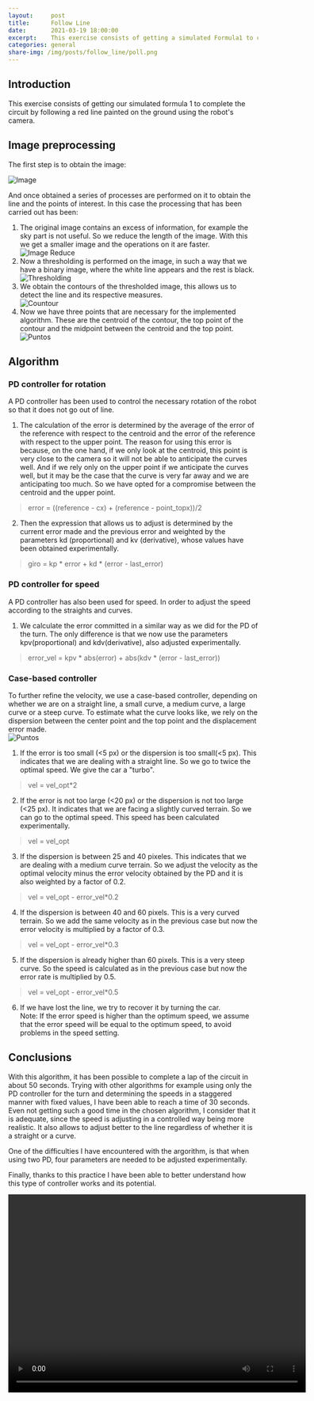 ```yaml
---
layout:     post
title:      Follow Line
date:       2021-03-19 18:00:00
excerpt:    This exercise consists of getting a simulated Formula1 to complete the circuit following a red line. Using the robot camera for this.
categories: general
share-img: /img/posts/follow_line/poll.png
---
```

## Introduction
This exercise consists of getting our simulated formula 1 to complete the circuit by following a red line painted on the ground using the robot's camera. 

## Image preprocessing

The first step is to obtain the image:    

![Image](/MUVA-Vision-Robotica/img/posts/follow-line/frame.png)   

And once obtained a series of processes are performed on it to obtain the line and the points of interest. In this case the processing that has been carried out has been:   

   1. The original image contains an excess of information, for example the sky part is not useful. So we reduce the length of the image. With this we get a smaller image and the operations on it are faster.      
        ![Image Reduce](/MUVA-Vision-Robotica/img/posts/follow-line/frame_reduce.png)   
   2. Now a thresholding is performed on the image, in such a way that we have a binary image, where the white line appears and the rest is black.   
        ![Thresholding](/MUVA-Vision-Robotica/img/posts/follow-line/filtrado.png)   
   3. We obtain the contours of the thresholded image, this allows us to detect the line and its respective measures.   
        ![Countour](/MUVA-Vision-Robotica/img/posts/follow-line/contour.png)   
   4. Now we have three points that are necessary for the implemented algorithm. These are the centroid of the contour, the top point of the contour and the midpoint between the centroid and the top point.   
        ![Puntos](/MUVA-Vision-Robotica/img/posts/follow-line/puntos.png)   
        
## Algorithm   

### PD controller for rotation
A PD controller has been used to control the necessary rotation of the robot so that it does not go out of line.   
   1. The calculation of the error is determined by the average of the error of the reference with respect to the centroid and the error of the reference with respect to the upper point. The reason for using this error is because, on the one hand, if we only look at the centroid, this point is very close to the camera so it will not be able to anticipate the curves well. And if we rely only on the upper point if we anticipate the curves well, but it may be the case that the curve is very far away and we are anticipating too much. So we have opted for a compromise between the centroid and the upper point.    
   > error = ((reference - cx) + (reference - point_topx))/2
   2. Then the expression that allows us to adjust is determined by the current error made and the previous error and weighted by the parameters kd (proportional) and kv (derivative), whose values have been obtained experimentally.   
   >  giro = kp * error + kd * (error - last_error)

### PD controller for speed
A PD controller has also been used for speed. In order to adjust the speed according to the straights and curves.   
   1. We calculate the error committed in a similar way as we did for the PD of the turn. The only difference is that we now use the parameters kpv(proportional) and kdv(derivative), also adjusted experimentally.   
   > error_vel = kpv * abs(error) + abs(kdv * (error - last_error))

### Case-based controller
To further refine the velocity, we use a case-based controller, depending on whether we are on a straight line, a small curve, a medium curve, a large curve or a steep curve. To estimate what the curve looks like, we rely on the dispersion between the center point and the top point and the displacement error made.   
   ![Puntos](/MUVA-Vision-Robotica/img/posts/follow-line/curva.png)    
       
   1. If the error is too small (<5 px) or the dispersion is too small(<5 px). This indicates that we are dealing with a straight line. So we go to twice the optimal speed. We give the car a "turbo".     
   > vel = vel_opt*2
   2. If the error is not too large (<20 px) or the dispersion is not too large (<25 px). It indicates that we are facing a slightly curved terrain. So we can go to the optimal speed. This speed has been calculated experimentally.      
   > vel = vel_opt
   3. If the dispersion is between 25 and 40 pixeles. This indicates that we are dealing with a medium curve terrain. So we adjust the velocity as the optimal velocity minus the error velocity obtained by the PD and it is also weighted by a factor of 0.2.   
   > vel = vel_opt - error_vel*0.2
   4. If the dispersion is between 40 and 60 pixels. This is a very curved terrain. So we add the same velocity as in the previous case but now the error velocity is multiplied by a factor of 0.3.    
   > vel = vel_opt - error_vel*0.3
   5. If the dispersion is already higher than 60 pixels. This is a very steep curve. So the speed is calculated as in the previous case but now the error rate is multiplied by 0.5.   
   > vel = vel_opt - error_vel*0.5
   6. If we have lost the line, we try to recover it by turning the car.   
   Note: If the error speed is higher than the optimum speed, we assume that the error speed will be equal to the optimum speed, to avoid problems in the speed setting.   
   
## Conclusions
With this algorithm, it has been possible to complete a lap of the circuit in about 50 seconds. Trying with other algorithms for example using only the PD controller for the turn and determining the speeds in a staggered manner with fixed values, I have been able to reach a time of 30 seconds. Even not getting such a good time in the chosen algorithm, I consider that it is adequate, since the speed is adjusting in a controlled way being more realistic. It also allows to adjust better to the line regardless of whether it is a straight or a curve.    

One of the difficulties I have encountered with the argorithm, is that when using two PD, four parameters are needed to be adjusted experimentally.   

Finally, thanks to this practice I have been able to better understand how this type of controller works and its potential.    

<div style="text-align: center">
    <video width="600px" height="400px" controls preload> 
        <source src="/MUVA-Vision-Robotica/img/posts/follow-line/p1_follow_line.mp4"></source> 
    </video>
</div>